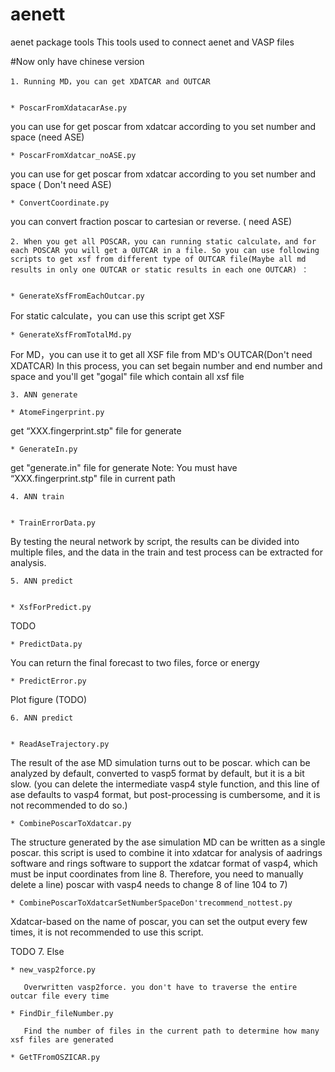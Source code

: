 # aenett
aenet package  tools 
This tools used to connect aenet and VASP files

#Now only have chinese version

	1. Running MD，you can get XDATCAR and OUTCAR


	* PoscarFromXdatacarAse.py    

you can use for get poscar from xdatcar according to you set number and space (need ASE)

	* PoscarFromXdatcar_noASE.py

you can use for get poscar from xdatcar according to you set number and space ( Don't need ASE)

	* ConvertCoordinate.py

you can convert fraction poscar to cartesian or reverse. ( need ASE)


	2. When you get all POSCAR，you can running static calculate，and for each POSCAR you will get a OUTCAR in a file. So you can use following scripts to get xsf from different type of OUTCAR file(Maybe all md results in only one OUTCAR or static results in each one OUTCAR) ：


	* GenerateXsfFromEachOutcar.py     

For static calculate，you can use this script get XSF 

	* GenerateXsfFromTotalMd.py       

For MD，you can use it to get all XSF file from MD's OUTCAR(Don't need XDATCAR)
In this process, you can set begain  number and end number and space and you'll get "gogal" file which contain all xsf file


	3. ANN generate

	* AtomeFingerprint.py

get “XXX.fingerprint.stp" file for generate

	* GenerateIn.py

get "generate.in" file for generate
Note: You must have “XXX.fingerprint.stp" file in current path


	4. ANN train


	* TrainErrorData.py

By testing the neural network by script, the results can be divided into multiple files, and the data in the train and test process can be extracted for analysis.

	5. ANN predict


	* XsfForPredict.py
TODO

	* PredictData.py

You can return the final forecast to two files, force or energy

	* PredictError.py

Plot figure (TODO)


	6. ANN predict


	* ReadAseTrajectory.py

The result of the ase MD simulation turns out to be poscar. which can be analyzed by default, converted to vasp5 format by default, but it is a bit slow. (you can delete the intermediate vasp4 style function, and this line of ase defaults to vasp4 format, but post-processing is cumbersome, and it is not recommended to do so.) 

	* CombinePoscarToXdatcar.py

The structure generated by the ase simulation MD can be written as a single poscar. this script is used to combine it into xdatcar for analysis of aadrings software and rings software to support the xdatcar format of vasp4, which must be input coordinates from line 8. Therefore, you need to manually delete a line) poscar with vasp4 needs to change 8 of line 104 to 7) 

	* CombinePoscarToXdatcarSetNumberSpaceDon'trecommend_nottest.py

Xdatcar-based on the name of poscar, you can set the output every few times, it is not recommended to use this script. 


TODO
	7. Else


	* new_vasp2force.py

       Overwritten vasp2force. you don't have to traverse the entire outcar file every time

	* FindDir_fileNumber.py

       Find the number of files in the current path to determine how many xsf files are generated 

	* GetTFromOSZICAR.py




